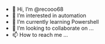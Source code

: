 - 👋 Hi, I’m @recooo68
- 👀 I’m interested in automation
- 🌱 I’m currently learning Powershell
- 💞️ I’m looking to collaborate on ...
- 📫 How to reach me ...

<!---
recooo68/recooo68 is a ✨ special ✨ repository because its `README.md` (this file) appears on your GitHub profile.
You can click the Preview link to take a look at your changes.
--->
